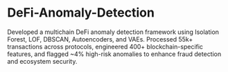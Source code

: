 # DeFi-Anomaly-Detection
Developed a multichain DeFi anomaly detection framework using Isolation Forest, LOF, DBSCAN, Autoencoders, and VAEs. Processed 55k+ transactions across protocols, engineered 400+ blockchain-specific features, and flagged ~4% high-risk anomalies to enhance fraud detection and ecosystem security.
